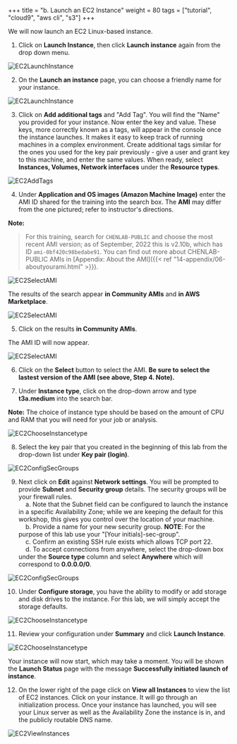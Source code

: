+++
title = "b. Launch an EC2 Instance"
weight = 80
tags = ["tutorial", "cloud9", "aws cli", "s3"]
+++

We will now launch an EC2 Linux-based instance.

1.	Click on **Launch Instance**, then click **Launch instance** again from the drop down menu.

![EC2LaunchInstance](/images/hpc-aws-parallelcluster-workshop/EC2LaunchInstance.png)

2.	On the **Launch an instance** page, you can choose a friendly name for your instance.

![EC2LaunchInstance](/images/hpc-aws-parallelcluster-workshop/EC2InstanceName-2.png)

3.	Click on **Add additional tags** and  "Add Tag". You will find the "Name" you provided for your instance. Now enter the key and value. These keys, more correctly known as a tags, will appear in the console once the instance launches. It makes it easy to keep track of running machines in a complex environment. Create additional tags similar for the ones you used for the key pair previously - give a user and grant key to this machine, and enter the same values. When ready, select **Instances, Volumes, Network interfaces** under the **Resource types**.

![EC2AddTags](/images/hpc-aws-parallelcluster-workshop/EC2AddTags-2.png)

4.	Under **Application and OS images (Amazon Machine Image)** enter the AMI ID shared for the training into the search box. The **AMI** may differ from the one pictured; refer to instructor's directions.  

**Note:**
> For this training, search for `CHENLAB-PUBLIC` and choose the most recent AMI version; as of September, 2022 this is v2.10b, which has ID `ami-0bf420c98bedabe91`. You can find out more about CHENLAB-PUBLIC AMIs in [Appendix: About the AMI]({{< ref "14-appendix/06-aboutyourami.html" >}}).

![EC2SelectAMI](/images/hpc-aws-parallelcluster-workshop/EC2SearchAMI.png)

The results of the search appear  **in Community AMIs** and **in AWS Marketplace**.

![EC2SelectAMI](/images/hpc-aws-parallelcluster-workshop/EC2SearchAMIResult.png)


5.	Click on the results **in Community AMIs**.

The AMI ID will now appear.

![EC2SelectAMI](/images/hpc-aws-parallelcluster-workshop/EC2SearchAMISharedWithMe.png)

6.	Click on the **Select** button to select the AMI. **Be sure to select the lastest version of the AMI (see above, Step 4. Note).**

7.	Under **Instance type**, click on the drop-down arrow and type **t3a.medium** into the search bar.

**Note:** The choice of instance type should be based on the amount of CPU and RAM that you will need for your job or analysis.

![EC2ChooseInstancetype](/images/hpc-aws-parallelcluster-workshop/EC2ChooseInstanceType-2.png)

8.	Select the key pair that you created in the beginning of this lab from the drop-down list under **Key pair (login)**.

![EC2ConfigSecGroups](/images/hpc-aws-parallelcluster-workshop/EC2SelectKeypair-2.png)

9.	Next click on **Edit** against **Network settings**. You will be prompted to provide **Subnet** and **Security group** details. The security groups will be your firewall rules.  
&nbsp;&nbsp;&nbsp; a.   Note that the Subnet field can be configured to launch the instance in a specific Availability Zone; while we are keeping the default for this workshop, this gives you control over the location of your machine.  
&nbsp;&nbsp;&nbsp; b.   Provide a name for your new security group. **NOTE**: For the purpose of this lab use your "[Your initials]-sec-group".  
&nbsp;&nbsp;&nbsp; c.   Confirm an existing SSH rule exists which allows TCP port 22.  
&nbsp;&nbsp;&nbsp; d.   To accept connections from anywhere, select the drop-down box under the **Source type** column and select **Anywhere** which will correspond to **0.0.0.0/0**.  

![EC2ConfigSecGroups](/images/hpc-aws-parallelcluster-workshop/EC2ConfigSecGroups-2.png)

10.	Under **Configure storage**, you have the ability to modify or add storage and disk drives to the instance. For this lab, we will simply accept the storage defaults.

![EC2ChooseInstancetype](/images/hpc-aws-parallelcluster-workshop/EC2AddStorage-2.png)

11.	Review your configuration under **Summary** and click **Launch Instance**.

![EC2ChooseInstancetype](/images/hpc-aws-parallelcluster-workshop/EC2StepConfigureInstance-2.png)

Your instance will now start, which may take a moment. You will be shown the **Launch Status** page with the message **Successfully initiated launch of instance**.

12.	On the lower right of the page click on **View all Instances** to view the list of EC2 instances. Click on your instance. It will go through an initialization process. Once your instance has launched, you will see your Linux server as well as the Availability Zone the instance is in, and the publicly routable DNS name.

![EC2ViewInstances](/images/hpc-aws-parallelcluster-workshop/EC2ViewInstances-2.png)

